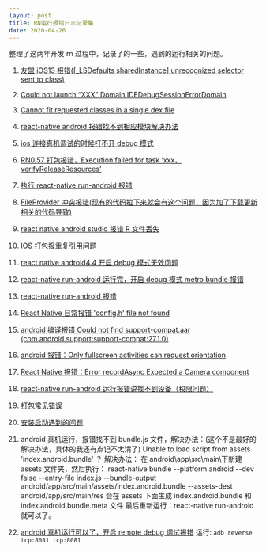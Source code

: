 ```yaml
---
layout: post
title: RN运行报错日志记录集
date: 2020-04-26
---
```


整理了这两年开发 rn 过程中，记录了的一些，遇到的运行相关的问题。

1. [友盟 iOS13 报错([\_LSDefaults sharedInstance] unrecognized selector sent to class)](http://note.youdao.com/noteshare?id=56f25e41d1ae0fef7581a03c22b5cd92)

2. [Could not launch “XXX” Domain IDEDebugSessionErrorDomain](http://note.youdao.com/noteshare?id=a6d500b937230779049524bce2e7c7db)

3. [Cannot fit requested classes in a single dex file](http://note.youdao.com/noteshare?id=e916ffe40a7d16396b165d2e4e8594bb)

4. [react-native android 报错找不到相应模块解决办法](http://note.youdao.com/noteshare?id=e6349dd07bbd289330901d1f15df14ee)

5. [ios 连接真机调试的时候打不开 debug 模式](http://note.youdao.com/noteshare?id=7cd87f43a91251515030424e4035ce38)

6. [RN0.57 打包报错，Execution failed for task ‘xxx，verifyReleaseResources'](http://note.youdao.com/noteshare?id=2afccb797f0ba6ebad16c0faf7247d47)

7. [执行 react-native run-android 报错](http://note.youdao.com/noteshare?id=b199fecaa64b9ae5a7862abdaa6b6e0d)

8. [FileProvider 冲突报错(现有的代码拉下来就会有这个问题，因为加了下载更新相关的代码导致)](http://note.youdao.com/noteshare?id=d242c87f075b8762ccec330c864cbce8)

9. [react native android studio 报错 R 文件丢失](http://note.youdao.com/noteshare?id=be218e6ad56f78e601ee9359d32800bd)

10. [IOS 打包报重复引用问题](http://note.youdao.com/noteshare?id=ca07faaf259887bc7eb2ae1bee6efc63)

11. [react native android4.4 开启 debug 模式无效问题](http://note.youdao.com/noteshare?id=1689f0ac9b781cf468b9700cc0df5c6a)

12. [react-native run-android 运行完，开启 debug 模式 metro bundle 报错](http://note.youdao.com/noteshare?id=3e2bbcfda4dfddab9dbc511603e74e98)

13. [react-native run-android 报错](http://note.youdao.com/noteshare?id=7a10ba38769f1c7546249b7a4c699a25)

14. [React Native 日常报错 'config.h' file not found](http://note.youdao.com/noteshare?id=f9c44683ee4ba75c8f003f3a81c580ac)

15. [android 编译报错 Could not find support-compat.aar (com.android.support:support-compat:27.1.0)](http://note.youdao.com/noteshare?id=b96388a5ccc0b33f6107d4499c2fd0ae)

16. [android 报错：Only fullscreen activities can request orientation](http://note.youdao.com/noteshare?id=5654116592cfacf14fd4d52e3002b6e1)

17. [React Native 报错：Error recordAsync Expected a Camera component](http://note.youdao.com/noteshare?id=3c8d223d1ad0dc808c53e07517d13855)

18. [react-native run-android 运行报错说找不到设备（权限问题）](http://note.youdao.com/noteshare?id=830c4c077ee361a0575ad2361cc6de8b)

19. [打包常见错误](http://note.youdao.com/noteshare?id=7392c313d2ab61c9d71bf227946b881e)

20. [安装启动遇到的问题](http://note.youdao.com/noteshare?id=f0ccc6a63e9fb22e1ba0bdde8ed18da9)

21. android 真机运行，报错找不到 bundle.js 文件，解决办法：(这个不是最好的解决办法，具体的我还有点记不太清了)
    Unable to load script from assets 'index.android.bundle' ？
    解决办法：
    在 android\app\src\main\下新建 assets 文件夹，然后执行：
    react-native bundle --platform android --dev false --entry-file index.js --bundle-output android/app/src/main/assets/index.android.bundle --assets-dest android/app/src/main/res
    会在 assets 下面生成 index.android.bundle 和 index.android.bundle.meta 文件
    最后重新运行：react-native run-android
    就可以了。

22. [android 真机运行可以了，开启 remote debug 调试报错](https://reactnative.cn/docs/0.51/running-on-device-android.html)
    运行:
    `adb reverse tcp:8081 tcp:8081`
